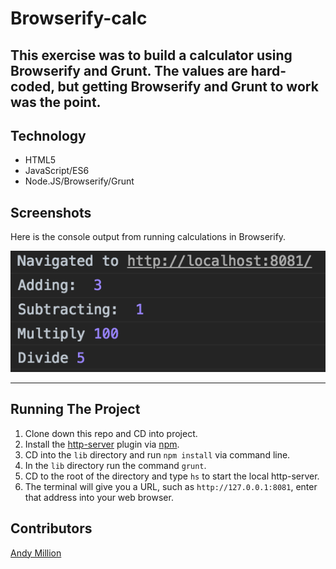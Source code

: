 # Browserify-calc

## This exercise was to build a calculator using Browserify and Grunt. The values are hard-coded, but getting Browserify and Grunt to work was the point.

## Technology
- HTML5
- JavaScript/ES6
- Node.JS/Browserify/Grunt

## Screenshots
Here is the console output from running calculations in Browserify.

![Console output](https://raw.githubusercontent.com/amillion3/browserify-calc/master/screenshots/console-output.png)
___

## Running The Project
1. Clone down this repo and CD into project.
2. Install the [http-server](https://www.npmjs.com/package/http-server) plugin via [npm](https://www.npmjs.com/).
3. CD into the `lib` directory and run `npm install` via command line.
4. In the `lib` directory run the command `grunt`.
5. CD to the root of the directory and type `hs` to start the local http-server.
6. The terminal will give you a URL, such as `http://127.0.0.1:8081`, enter that address into your web browser.


## Contributors
[Andy Million](https://github.com/amillion3)